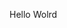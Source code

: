 Hello Wolrd



















































































































































































































































































































































